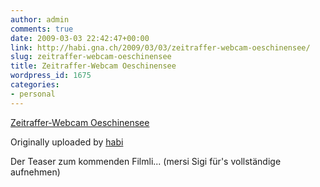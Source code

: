 ```yaml
---
author: admin
comments: true
date: 2009-03-03 22:42:47+00:00
link: http://habi.gna.ch/2009/03/03/zeitraffer-webcam-oeschinensee/
slug: zeitraffer-webcam-oeschinensee
title: Zeitraffer-Webcam Oeschinensee
wordpress_id: 1675
categories:
- personal
---
```







  


[Zeitraffer-Webcam Oeschinensee](http://www.flickr.com/photos/habi/3326195737/)
  

Originally uploaded by [habi](http://www.flickr.com/people/habi/)




Der Teaser zum kommenden Filmli... (mersi Sigi für's vollständige aufnehmen)
  

